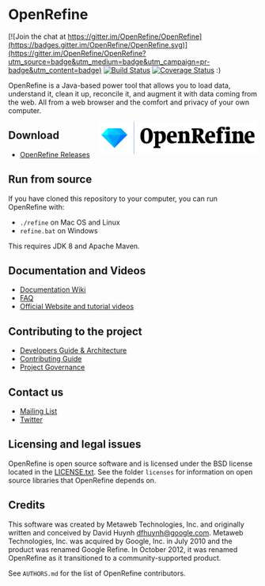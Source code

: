 # OpenRefine


[![Join the chat at https://gitter.im/OpenRefine/OpenRefine](https://badges.gitter.im/OpenRefine/OpenRefine.svg)](https://gitter.im/OpenRefine/OpenRefine?utm_source=badge&utm_medium=badge&utm_campaign=pr-badge&utm_content=badge) [![Build Status](https://travis-ci.com/snac-cooperative/OpenRefine.svg?branch=capstone-testing)](https://travis-ci.com/snac-cooperative/OpenRefine) [![Coverage Status](https://coveralls.io/repos/github/snac-cooperative/OpenRefine/badge.svg?branch=master)](https://coveralls.io/github/snac-cooperative/OpenRefine?branch=capstone-master) :)

OpenRefine is a Java-based power tool that allows you to load data, understand it,
clean it up, reconcile it, and augment it with data coming from
the web. All from a web browser and the comfort and privacy of your own computer.

[<img src="https://github.com/OpenRefine/OpenRefine/blob/master/graphics/icon/open-refine-320px.png" align="right">](http://openrefine.org)

Download
-----------------------
* [OpenRefine Releases](https://github.com/OpenRefine/OpenRefine/releases)

Run from source
------------------
If you have cloned this repository to your computer, you can run OpenRefine with:
* `./refine` on Mac OS and Linux
* `refine.bat` on Windows

This requires JDK 8 and Apache Maven.

Documentation and Videos
-------------------------
* [Documentation Wiki](https://github.com/OpenRefine/OpenRefine/wiki/Documentation-For-Users)
* [FAQ](https://github.com/OpenRefine/OpenRefine/wiki/FAQ)
* [Official Website and tutorial videos](http://openrefine.org)

Contributing to the project
---------------------------
* [Developers Guide & Architecture](https://github.com/OpenRefine/OpenRefine/wiki/Documentation-For-Developers)
* [Contributing Guide](https://github.com/OpenRefine/OpenRefine/blob/master/CONTRIBUTING.md)
* [Project Governance](https://github.com/OpenRefine/OpenRefine/blob/master/GOVERNANCE.md)

Contact us
----------
* [Mailing List](https://groups.google.com/forum/#!forum/openrefine)
* [Twitter](http://www.twitter.com/openrefine)

Licensing and legal issues
--------------------------
OpenRefine is open source software and is licensed under the BSD license
located in the [LICENSE.txt](LICENSE.txt). See the folder `licenses` for information on open source
libraries that OpenRefine depends on.

Credits
-------
This software was created by Metaweb Technologies, Inc. and originally written
and conceived by David Huynh <dfhuynh@google.com>. Metaweb Technologies, Inc.
was acquired by Google, Inc. in July 2010 and the product was renamed Google Refine.
In October 2012, it was renamed OpenRefine as it transitioned to a 
community-supported product.

See `AUTHORS.md` for the list of OpenRefine contributors.
